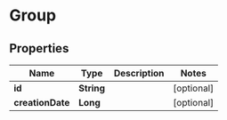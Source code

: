 

# Group

## Properties

Name | Type | Description | Notes
------------ | ------------- | ------------- | -------------
**id** | **String** |  |  [optional]
**creationDate** | **Long** |  |  [optional]



